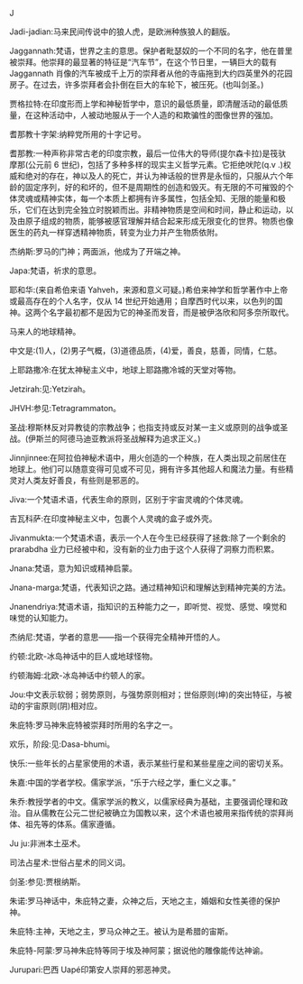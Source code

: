 

J

Jadi-jadian:马来民间传说中的狼人虎，是欧洲种族狼人的翻版。

Jaggannath:梵语，世界之主的意思。保护者毗瑟奴的一个不同的名字，他在普里被崇拜。他崇拜的最显著的特征是“汽车节”，在这个节日里，一辆巨大的载有 Jaggannath 肖像的汽车被成千上万的崇拜者从他的寺庙拖到大约四英里外的花园房子。在过去，许多崇拜者会扑倒在巨大的车轮下，被压死。(也叫剑圣。)

贾格拉特:在印度形而上学和神秘哲学中，意识的最低质量，即清醒活动的最低质量，在这种活动中，人被动地服从于一个人造的和欺骗性的图像世界的强加。

耆那教十字架:纳粹党所用的十字记号。

耆那教:一种声称非常古老的印度宗教，最后一位伟大的导师(提尔森卡拉)是筏驮摩那(公元前 6 世纪)，包括了多种多样的现实主义哲学元素。它拒绝吠陀(q.v .)权威和绝对的存在，神以及人的死亡，并认为神话般的世界是永恒的，只服从六个年龄的固定序列，好的和坏的，但不是周期性的创造和毁灭。有无限的不可摧毁的个体灵魂或精神实体，每一个本质上都拥有许多属性，包括全知、无限的能量和极乐，它们在达到完全独立时脱颖而出。非精神物质是空间和时间，静止和运动，以及由原子组成的物质，能够被感官理解并结合起来形成无限变化的世界。物质也像医生的药丸一样穿透精神物质，转变为业力并产生物质依附。

杰纳斯:罗马的门神；两面派，他成为了开端之神。

Japa:梵语，祈求的意思。

耶和华:(来自希伯来语 Yahveh，来源和意义可疑。)希伯来神学和哲学著作中上帝或最高存在的个人名字，仅从 14 世纪开始通用；自摩西时代以来，以色列的国神。这两个名字最初都不是因为它的神圣而发音，而是被伊洛欣和阿多奈所取代。

马来人的地球精神。

中文是:(1)人，(2)男子气概，(3)道德品质，(4)爱，善良，慈善，同情，仁慈。

上耶路撒冷:在犹太神秘主义中，地球上耶路撒冷城的天堂对等物。

Jetzirah:见:Yetzirah。

JHVH:参见:Tetragrammaton。

圣战:穆斯林反对异教徒的宗教战争；也指支持或反对某一主义或原则的战争或圣战。(伊斯兰的阿德马迪亚教派将圣战解释为追求正义。)

Jinnjinnee:在阿拉伯神秘术语中，用火创造的一个种族，在人类出现之前居住在地球上。他们可以随意变得可见或不可见，拥有许多其他超人和魔法力量。有些精灵对人类友好善良，有些则是邪恶的。

Jiva:一个梵语术语，代表生命的原则，区别于宇宙灵魂的个体灵魂。

吉瓦科萨:在印度神秘主义中，包裹个人灵魂的盒子或外壳。

Jivanmukta:一个梵语术语，表示一个人在今生已经获得了拯救:除了一个剩余的 prarabdha 业力已经被中和，没有新的业力由于这个人获得了洞察力而积累。

Jnana:梵语，意为知识或精神启蒙。

Jnana-marga:梵语，代表知识之路。通过精神知识和理解达到精神完美的方法。

Jnanendriya:梵语术语，指知识的五种能力之一，即听觉、视觉、感觉、嗅觉和味觉的认知能力。

杰纳尼:梵语，学者的意思——指一个获得完全精神开悟的人。

约顿:北欧-冰岛神话中的巨人或地球怪物。

约顿海姆:北欧-冰岛神话中约顿人的家。

Jou:中文表示软弱；弱势原则，与强势原则相对；世俗原则(坤)的突出特征，与被动的宇宙原则(阴)相对应。

朱庇特:罗马神朱庇特被崇拜时所用的名字之一。

欢乐，阶段:见:Dasa-bhumi。

快乐:一些年长的占星家使用的术语，表示某些行星和某些星座之间的密切关系。

朱嘉:中国的学者学校。儒家学派，“乐于六经之学，重仁义之事。”

朱乔:教授学者的中文。儒家学派的教义，以儒家经典为基础，主要强调伦理和政治。自从儒教在公元二世纪被确立为国教以来，这个术语也被用来指传统的崇拜尚体、祖先等的体系。儒家遵循。

Ju ju:非洲本土巫术。

司法占星术:世俗占星术的同义词。

剑圣:参见:贾根纳斯。

朱诺:罗马神话中，朱庇特之妻，众神之后，天地之主，婚姻和女性美德的保护神。

朱庇特:主神，天地之主，罗马众神之王。被认为是希腊的宙斯。

朱庇特-阿蒙:罗马神朱庇特等同于埃及神阿蒙；据说他的雕像能传达神谕。

Jurupari:巴西 Uapé印第安人崇拜的邪恶神灵。